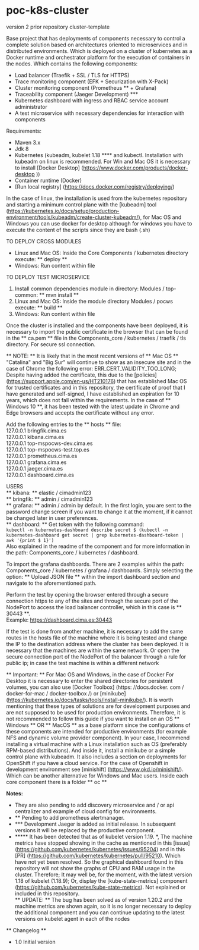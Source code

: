 # poc-k8s-cluster
version 2 prior repository cluster-template

Base project that has deployments of components necessary to control a complete solution based on architectures oriented to microservices and in distributed environments. Which is deployed on a cluster of kubernetes as a Docker runtime and orchestrator platform for the execution of containers in the nodes. Which contains the following components:

* Load balancer (Traefik + SSL / TLS for HTTPS)
* Trace monitoring component (EFK + Securization with X-Pack)
* Cluster monitoring component (Prometheus ** + Grafana)
* Traceability component (Jaeger Development) ***
* Kubernetes dashboard with ingress and RBAC service account administrator
* A test microservice with necessary dependencies for interaction with components

Requirements:
* Maven 3.x
* Jdk 8
* Kubernetes (kubeadm, kubelet 1.18 **** and kubectl. Installation with kubeadm on linux is recommended. For Win and Mac OS it is necessary to install [Docker Desktop] (https://www.docker.com/products/docker-desktop ))
* Container runtime (Docker)
* [Run local registry] (https://docs.docker.com/registry/deploying/)

In the case of linux, the installation is used from the kubernetes repository and starting a minimum control plane with the [kubeadm] tool (https://kubernetes.io/docs/setup/production-environment/tools/kubeadm/create-cluster-kubeadm/), for Mac OS and Windows you can use docker for desktop although for windows you have to execute the content of the scripts since they are bash (.sh)



TO DEPLOY CROSS MODULES
* Linux and Mac OS: Inside the Core Components / kubernetes directory execute: ** deploy **
* Windows: Run content within file

TO DEPLOY TEST MICROSERVICE
1. Install common dependencies module in directory: Modules / top-common: ** mvn install **
2. Linux and Mac OS: Inside the module directory Modules / pocws execute: ** build **
3. Windows: Run content within file

Once the cluster is installed and the components have been deployed, it is necessary to import the public certificate in the browser that can be found in the ** ca.pem ** file in the Components_core / kubernetes / traefik / tls directory. For secure ssl connection.

** NOTE: ** It is likely that in the most recent versions of ** Mac OS ** "Catalina" and "Big Sur" will continue to show as an insecure site and in the case of Chrome the following error: ERR_CERT_VALIDITY_TOO_LONG; Despite having added the certificate, this due to the [policies] (https://support.apple.com/en-us/HT210176) that has established Mac OS for trusted certificates and in this repository, the certificate of proof that I have generated and self-signed, I have established an expiration for 10 years, which does not fall within the requirements. In the case of ** Windows 10 **, it has been tested with the latest update in Chrome and Edge browsers and accepts the certificate without any error.

Add the following entries to the ** hosts ** file: \
127.0.0.1 bringfik.cima.es \
127.0.0.1 kibana.cima.es \
127.0.0.1 top-mspocws-dev.cima.es \
127.0.0.1 top-mspocws-test.top.es \
127.0.0.1 prometheus.cima.es \
127.0.0.1 grafana.cima.es \
127.0.0.1 jaeger.cima.es \
127.0.0.1 dashboard.cima.es

USERS \
** kibana: ** elastic / cimadmin123 \
** bringfik: ** admin / cimadmin123 \
** grafana: ** admin / admin by default. In the first login, you are sent to the password change screen if you want to change it at the moment, if it cannot be changed later in user preferences. \
** dashboard: ** Get token with the following command: \
`kubectl -n kubernetes-dashboard describe secret $ (kubectl -n kubernetes-dashboard get secret | grep kubernetes-dashboard-token | awk '{print $ 1}')` \
Also explained in the readme of the component and for more information in the path: Components_core / kubernetes / dashboard.

To import the grafana dashboards. There are 2 examples within the path: Components_core / kubernetes / grafana / dashboards. Simply selecting the option: ** Upload JSON file ** within the import dashboard section and navigate to the aforementioned path.


Perform the test by opening the browser entered through a secure connection https to any of the sites and through the secure port of the NodePort to access the load balancer controller, which in this case is ** 30443 **. \
Example: https://dashboard.cima.es:30443

If the test is done from another machine, it is necessary to add the same routes in the hosts file of the machine where it is being tested and change the IP to the destination address where the cluster has been deployed. It is necessary that the machines are within the same network. Or open the secure connection port of the NodePort of the balancer through a rule for public ip; in case the test machine is within a different network

** Important: ** For Mac OS and Windows, in the case of Docker For Desktop it is necessary to enter the shared directories for persistent volumes, you can also use [Docker Toolbox] (https: //docs.docker. com / docker-for-mac / docker-toolbox /) or [minikube] (https://kubernetes.io/docs/tasks/tools/install-minikube/). It is worth mentioning that these types of solutions are for development purposes and are not supposed to be used for production environments. Therefore, it is not recommended to follow this guide if you want to install on an OS ** Windows ** OR ** MacOS ** as a base platform since the configurations of these components are intended for productive environments (for example NFS and dynamic volume provider component). In your case, I recommend installing a virtual machine with a Linux installation such as OS (preferably RPM-based distributions). And inside it, install a minikube or a simple control plane with kubeadm. It also includes a section on deployments for OpenShift if you have a cloud service. For the case of Openshift in development environment see [minishift] (https://www.okd.io/minishift/). Which can be another alternative for Windows and Mac users. Inside each core component there is a folder ** oc **

**Notes:**
* They are also pending to add discovery microservice and / or api centralizer and example of cloud config for environments.
* ** Pending to add prometheus alertmanager.
* *** Development Jaeger is added as initial release. In subsequent versions it will be replaced by the productive component.
* ***** It has been detected that as of kubelet version 1.19. *, The machine metrics have stopped showing in the cache as mentioned in this [issue] (https://github.com/kubernetes/kubernetes/issues/95204) and in this [PR] (https://github.com/kubernetes/kubernetes/pull/95210). Which have not yet been resolved. So the graphical dashboard found in this repository will not show the graphs of CPU and RAM usage in the cluster. Therefore; It may well be, for the moment, with the latest version 1.18 of kubelet (1.18.9); Or, display the [kube-state-metrics] component (https://github.com/kubernetes/kube-state-metrics). Not explained or included in this repository. \
** UPDATE: ** The bug has been solved as of version 1.20.2 and the machine metrics are shown again, so it is no longer necessary to deploy the additional component and you can continue updating to the latest versions on kubelet agent in each of the nodes

** Changelog **
* 1.0 Initial version

